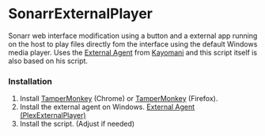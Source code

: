 # SonarrExternalPlayer

Sonarr web interface modification using a button and a external app running on the host to play files directly fom the interface using the default Windows media player.
Uses the [External Agent](https://github.com/Kayomani/PlexExternalPlayer) from [Kayomani](https://github.com/Kayomani) and this script itself is also based on his script.

### Installation
1. Install [TamperMonkey](https://chrome.google.com/webstore/detail/tampermonkey/dhdgffkkebhmkfjojejmpbldmpobfkfo?hl=en) (Chrome) or [TamperMonkey](https://addons.mozilla.org/en-GB/firefox/addon/tampermonkey/) (Firefox).
2. Install the external agent on Windows. [External Agent (PlexExternalPlayer)](https://github.com/Kayomani/PlexExternalPlayer) 
3. Install the script. (Adjust if needed)